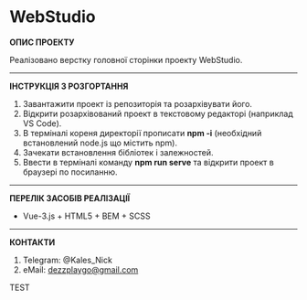 # WebStudio
__ОПИС ПРОЕКТУ__

Реалізовано верстку головної сторінки проекту WebStudio.

<hr>

__ІНСТРУКЦІЯ З РОЗГОРТАННЯ__

1.	Завантажити проект із репозиторія та розархівувати його.
2.	Відкрити розархівований проект в текстовому редакторі (наприклад VS Code).
3.	В терміналі кореня директорії прописати __npm -i__ (необхідний встановлений node.js що містить npm).
4.	Зачекати встановлення бібліотек і залежностей.
5.	Ввести в терміналі команду __npm run serve__ та відкрити проект в браузері по посиланню.

<hr>

__ПЕРЕЛІК ЗАСОБІВ РЕАЛІЗАЦІЇ__

* Vue-3.js + HTML5 + BEM + SCSS

<hr>

__КОНТАКТИ__

1. Telegram: @Kales_Nick
3. eMail: dezzplaygo@gmail.com


TEST